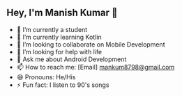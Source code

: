 ## Hey, I'm Manish Kumar 👋

<!--
**ANONYMOUS609/ANONYMOUS609** is a ✨ _special_ ✨ repository because its `README.md` (this file) appears on your GitHub profile.  

Here are some ideas to get you started: -->

- 🔭 I’m currently a student
- 🌱 I’m currently learning Kotlin
- 👯 I’m looking to collaborate on Mobile Development
- 🤔 I’m looking for help with life
- 💬 Ask me about Android Development
- 📫 How to reach me: [Email] mankum8798@gmail.com
- 😄 Pronouns: He/His
- ⚡ Fun fact: I listen to 90's songs

